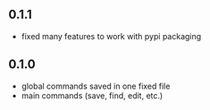 ## 0.1.1

* fixed many features to work with pypi packaging

## 0.1.0

* global commands saved in one fixed file
* main commands (save, find, edit, etc.)
